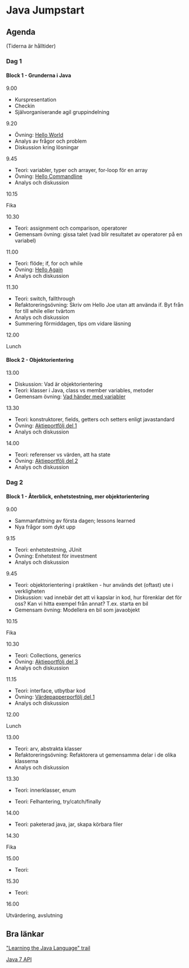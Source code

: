 # Java Jumpstart

## Agenda

(Tiderna är hålltider)

### Dag 1

#### Block 1 - Grunderna i Java

9.00

* Kurspresentation
* Checkin
* Självorganiserande agil gruppindelning

9.20

* Övning: [Hello World](/day_1/block_1/1_HelloWorld/)
* Analys av frågor och problem
* Diskussion kring lösningar

9.45

* Teori: variabler, typer och arrayer, for-loop för en array
* Övning: [Hello Commandline](/day_1/block_1/2_HelloCommandline/) 
* Analys och diskussion

10.15

Fika

10.30

* Teori: assignment och comparison, operatorer
* Gemensam övning: gissa talet (vad blir resultatet av operatorer på en variabel)

11.00

* Teori: flöde; if, for och while
* Övning: [Hello Again](/day_1/block_1/3_HelloAgain/)
* Analys och diskussion

11.30

* Teori: switch, fallthrough
* Refaktoreringsövning: Skriv om Hello Joe utan att använda if. Byt från for till while eller tvärtom
* Analys och diskussion
* Summering förmiddagen, tips om vidare läsning

12.00 

Lunch

#### Block 2 - Objektorientering

13.00

* Diskussion: Vad är objektorientering
* Teori: klasser i Java, class vs member variables, metoder
* Gemensam övning: [Vad händer med variabler](/day_1/block_2/1_InstanceAndClassVariables/)

13.30

* Teori: konstruktorer, fields, getters och setters enligt javastandard
* Övning: [Aktieportfölj del 1](/day_1/block_2/2_StockPortfolio_Part1/)
* Analys och diskussion

14.00

* Teori: referenser vs värden, att ha state
* Övning: [Aktieportfölj del 2](/day_1/block_2/3_StockPortfolio_Part2/)
* Analys och diskussion


### Dag 2

#### Block 1 - Återblick, enhetstestning, mer objektorientering

9.00

* Sammanfattning av första dagen; lessons learned
* Nya frågor som dykt upp

9.15

* Teori: enhetstestning, JUnit
* Övning: Enhetstest för investment
* Analys och diskussion

9.45

* Teori: objektorientering i praktiken - hur används det (oftast) ute i verkligheten
* Diskussion: vad innebär det att vi kapslar in kod, hur förenklar det för oss? Kan vi hitta exempel från annat? T.ex. starta en bil
* Gemensam övning: Modellera en bil som javaobjekt

10.15

Fika

10.30

* Teori: Collections, generics
* Övning: [Aktieportfölj del 3](/day_2/block_1/3_StockPortfolio/)
* Analys och diskussion

11.15

* Teori: interface, utbytbar kod
* Övning: [Värdepapperporfölj del 1](/day_2/block_1/4_InstrumentPortfolio/)
* Analys och diskussion

12.00

Lunch

13.00

* Teori: arv, abstrakta klasser
* Refaktoreringsövning: Refaktorera ut gemensamma delar i de olika klasserna
* Analys och diskussion

13.30

* Teori: innerklasser, enum

* Teori: Felhantering, try/catch/finally

14.00

* Teori: paketerad java, jar, skapa körbara filer

14.30

Fika

15.00

* Teori:

15.30

* Teori:

16.00

Utvärdering, avslutning


## Bra länkar

["Learning the Java Language" trail](http://docs.oracle.com/javase/tutorial/java/index.html)

[Java 7 API](http://docs.oracle.com/javase/7/docs/api/)


